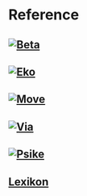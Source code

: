 # Reference

## [![Beta](/Beta/Beta_Ikon.png)](/reference/Beta/WhatBeta)

## [![Eko](/Eko/Eko_Ikon.png)](/reference/Eko/EkoOverview)

## [![Move](/Move/Move_Ikon.png)](/reference/Move/MoveOverview)

## [![Via](/Via/Via_Ikon.png)](/reference/Via/ViaOverview)

## [![Psike](/Psike/Psike_Ikon.png)](/reference/Psike/PsikeOverview)

## [Lexikon](/reference/Lexikon)